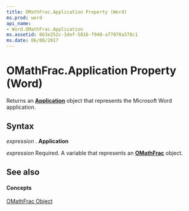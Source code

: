 ```yaml
---
title: OMathFrac.Application Property (Word)
ms.prod: word
api_name:
- Word.OMathFrac.Application
ms.assetid: 663e252c-3def-5816-f948-a77070a378c1
ms.date: 06/08/2017
---
```



# OMathFrac.Application Property (Word)

Returns an  **[Application](Word.Application.md)** object that represents the Microsoft Word application.


## Syntax

 _expression_ . **Application**

 _expression_ Required. A variable that represents an **[OMathFrac](Word.OMathFrac.md)** object.


## See also


#### Concepts


[OMathFrac Object](Word.OMathFrac.md)

